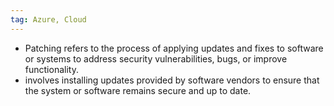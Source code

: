 ```yaml
---
tag: Azure, Cloud
---
```


+ Patching refers to the process of applying updates and fixes to software or systems to address security vulnerabilities, bugs, or improve functionality. 
+ involves installing updates provided by software vendors to ensure that the system or software remains secure and up to date.